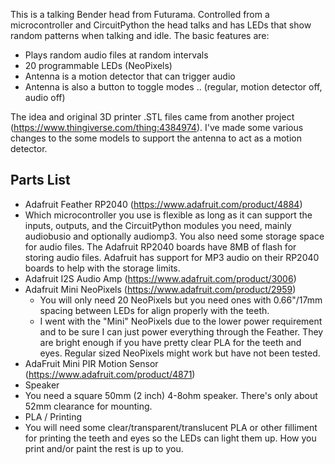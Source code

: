 This is a talking Bender head from Futurama. Controlled from a microcontroller and CircuitPython the head talks and has LEDs that show random patterns when talking and idle. The basic features are:

* Plays random audio files at random intervals
* 20 programmable LEDs (NeoPixels)
* Antenna is a motion detector that can trigger audio
* Antenna is also a button to toggle modes .. (regular, motion detector off, audio off)

The idea and original 3D printer .STL files came from another project (https://www.thingiverse.com/thing:4384974). I've made some various changes to the some models to support the antenna to act as a motion detector.

## Parts List
* Adafruit Feather RP2040 (https://www.adafruit.com/product/4884)
 * Which microcontroller you use is flexible as long as it can support the inputs, outputs, and the CircuitPython modules you need, mainly audiobusio and optionally audiomp3. You also need some storage space for audio files. The Adafruit RP2040 boards have 8MB of flash for storing audio files. Adafruit has support for MP3 audio on their RP2040 boards to help with the storage limits. 
* Adafruit I2S Audio Amp (https://www.adafruit.com/product/3006)
* Adafruit Mini NeoPixels (https://www.adafruit.com/product/2959)
  * You will only need 20 NeoPixels but you need ones with 0.66"/17mm spacing between LEDs for align properly with the teeth.
  * I went with the "Mini" NeoPixels due to the lower power requirement and to be sure I can just power everything through the Feather. They are bright enough if you have pretty clear PLA for the teeth and eyes. Regular sized NeoPixels might work but have not been tested.
* AdaFruit Mini PIR Motion Sensor (https://www.adafruit.com/product/4871) 
* Speaker
 * You need a square 50mm (2 inch) 4-8ohm speaker. There's only about 52mm clearance for mounting.
* PLA / Printing
 * You will need some clear/transparent/translucent PLA or other filliment for printing the teeth and eyes so the LEDs can light them up. How you print and/or paint the rest is up to you.  
